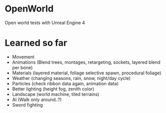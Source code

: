 # OpenWorld
Open world tests with Unreal Engine 4

# Learned so far
* Movement
* Animations (Blend trees, montages, retargeting, sockets, layered blend per bone)
* Materials (layered material, foliage selective spawn, procedural foliage)
* Weather (changing seasons, rain, snow, night/day cycle)
* Particles (check ribbon data again, animation data)
* Better lighting (height fog, zenith color)
* Landscape (world machine, tiled terrains)
* AI (Walk only around..?)
* Sword fighting
